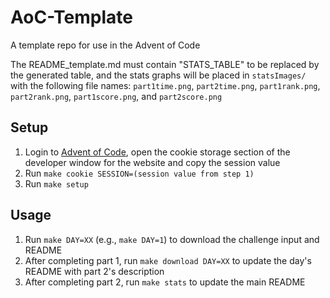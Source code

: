 # AoC-Template
A template repo for use in the Advent of Code

The README_template.md must contain "STATS_TABLE" to be replaced by the generated table, and the stats graphs will be placed in `statsImages/` with the following file names: `part1time.png`, `part2time.png`, `part1rank.png`, `part2rank.png`, `part1score.png`, and `part2score.png`

## Setup
1. Login to [Advent of Code](https://adventofcode.com), open the cookie storage section of the developer window for the website and copy the session value
1. Run `make cookie SESSION=(session value from step 1)`
1. Run `make setup`

## Usage
1. Run `make DAY=XX` (e.g., `make DAY=1`) to download the challenge input and README
1. After completing part 1, run `make download DAY=XX` to update the day's README with part 2's description
3. After completing part 2, run `make stats` to update the main README
